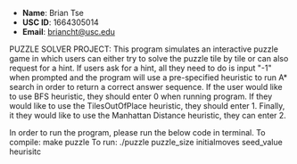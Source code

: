 - **Name**: Brian Tse
- **USC ID**: 1664305014
- **Email**: briancht@usc.edu

PUZZLE SOLVER PROJECT:
This program simulates an interactive puzzle game in which users can either
try to solve the puzzle tile by tile or can also request for a hint.
If users ask for a hint, all they need to do is input "-1" when prompted
and the program will use a pre-specified heuristic to run A* search in 
order to return a correct answer sequence. If the user would like to use
BFS heuristic, they should enter 0 when running program. If they would like
to use the TilesOutOfPlace heuristic, they should enter 1. Finally, it they
would like to use the Manhattan Distance heuristic, they can enter 2. 

In order to run the program, please run the below code in terminal.
To compile: make puzzle
To run: ./puzzle puzzle_size initialmoves seed_value heurisitc
